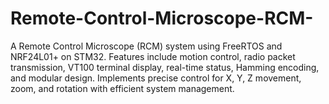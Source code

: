 # Remote-Control-Microscope-RCM-
A Remote Control Microscope (RCM) system using FreeRTOS and NRF24L01+ on STM32. Features include motion control, radio packet transmission, VT100 terminal display, real-time status, Hamming encoding, and modular design. Implements precise control for X, Y, Z movement, zoom, and rotation with efficient system management.

